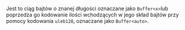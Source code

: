 Jest to ciąg bajtów o znanej długości oznaczane jako `Buffer<x>`lub poprzedza go kodowanie ilości wchodzących w jego skład bajtów przy pomocy kodowania `uleb128`, oznaczane jako `Buffer<auto>`.